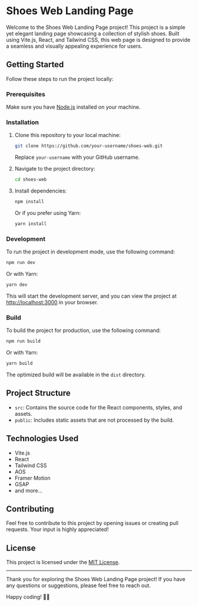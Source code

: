 # Shoes Web Landing Page

Welcome to the Shoes Web Landing Page project! This project is a simple yet elegant landing page showcasing a collection of stylish shoes. Built using Vite.js, React, and Tailwind CSS, this web page is designed to provide a seamless and visually appealing experience for users.

## Getting Started

Follow these steps to run the project locally:

### Prerequisites

Make sure you have [Node.js](https://nodejs.org/) installed on your machine.

### Installation

1. Clone this repository to your local machine:

   ```bash
   git clone https://github.com/your-username/shoes-web.git
   ```

   Replace `your-username` with your GitHub username.

2. Navigate to the project directory:

   ```bash
   cd shoes-web
   ```

3. Install dependencies:

   ```bash
   npm install
   ```

   Or if you prefer using Yarn:

   ```bash
   yarn install
   ```

### Development

To run the project in development mode, use the following command:

```bash
npm run dev
```

Or with Yarn:

```bash
yarn dev
```

This will start the development server, and you can view the project at [http://localhost:3000](http://localhost:3000) in your browser.

### Build

To build the project for production, use the following command:

```bash
npm run build
```

Or with Yarn:

```bash
yarn build
```

The optimized build will be available in the `dist` directory.

## Project Structure

- `src`: Contains the source code for the React components, styles, and assets.
- `public`: Includes static assets that are not processed by the build.

## Technologies Used

- Vite.js
- React
- Tailwind CSS
- AOS
- Framer Motion
- GSAP
- and more...

## Contributing

Feel free to contribute to this project by opening issues or creating pull requests. Your input is highly appreciated!

## License

This project is licensed under the [MIT License](LICENSE).

---

Thank you for exploring the Shoes Web Landing Page project! If you have any questions or suggestions, please feel free to reach out.

Happy coding! 👟✨
